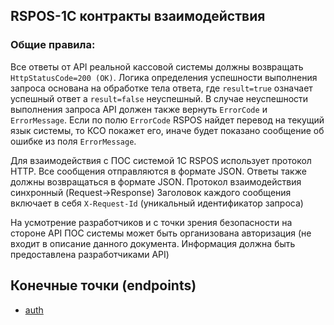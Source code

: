 ## RSPOS-1C контракты взаимодействия

### Общие правила:
Все ответы от API реальной кассовой системы должны возвращать `HttpStatusCode=200 (OK)`. 
Логика определения успешности выполнения запроса основана на обработке тела ответа, где `result=true` означает успешный ответ а `result=false` неуспешный. 
В случае неуспешности выполнения запроса API должен также вернуть `ErrorCode` и `ErrorMessage`. 
Если по полю `ErrorCode` RSPOS найдет перевод на текущий язык системы, то КСО покажет его, иначе будет показано сообщение об ошибке из поля `ErrorMessage`.

Для взаимодействия с ПОС системой 1С RSPOS использует протокол HTTP. 
Все сообщения отправляются в формате JSON. Ответы также должны возвращаться в формате JSON.
Протокол взаимодействия синхронный (Request->Response)
Заголовок каждого сообщения включает в себя `X-Request-Id` (уникальный идентификатор запроса)

На усмотрение разработчиков и с точки зрения безопасности на стороне API ПОС системы может быть организована авторизация (не входит в описание данного документа. Информация должна быть предоставлена разработчиками API)

## Конечные точки (endpoints)

- [auth](endpoints/auth.md)

